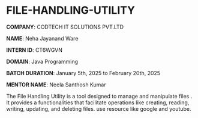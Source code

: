 # FILE-HANDLING-UTILITY

**COMPANY**: CODTECH IT SOLUTIONS PVT.LTD

**NAME**: Neha Jayanand Ware

**INTERN ID**: CT6WGVN

**DOMAIN**: Java Programming

**BATCH DURATION**:  January 5th, 2025 to February 20th, 2025

**MENTOR NAME**:  Neela Santhosh Kumar 

 The File Handling Utility is a tool designed to manage and manipulate files . It provides a functionalities that facilitate operations like creating, reading, writing, updating, and deleting files. use resource like google and youtube.
